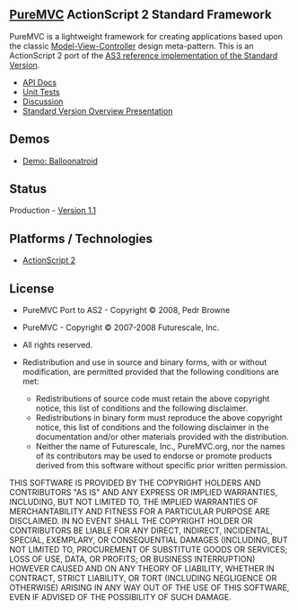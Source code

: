 ## [PureMVC](http://puremvc.github.com/) ActionScript 2 Standard Framework
PureMVC is a lightweight framework for creating applications based upon the classic [Model-View-Controller](http://en.wikipedia.org/wiki/Model-view-controller) design meta-pattern. This is an ActionScript 2 port of the [AS3 reference implementation of the Standard Version](https://github.com/PureMVC/puremvc-as3-standard-framework/wiki). 

* [API Docs](http://darkstar.puremvc.org/content_header.html?url=http://puremvc.org/pages/docs/AS2/apidocs/frameset.html&desc=PureMVC%20API%20Docs:%20PureMVC%20Standard%20for%20ActionScript%202)
* [Unit Tests](https://github.com/PureMVC/puremvc-as2-standard-unittests/wiki)
* [Discussion](http://forums.puremvc.org/index.php?board=70.0)
* [Standard Version Overview Presentation](http://puremvc.tv/#P100)

## Demos
* [Demo: Balloonatroid](https://github.com/PureMVC/puremvc-as2-demo-flashlite-balloonatroid/wiki)

## Status
Production - [Version 1.1](https://github.com/PureMVC/puremvc-as2-standard-framework/blob/master/VERSION)

## Platforms / Technologies
* [ActionScript 2](http://en.wikipedia.org/wiki/ActionScript)

## License
* PureMVC Port to AS2 - Copyright © 2008, Pedr Browne
* PureMVC - Copyright © 2007-2008 Futurescale, Inc.
* All rights reserved.

* Redistribution and use in source and binary forms, with or without modification, are permitted provided that the following conditions are met:

  * Redistributions of source code must retain the above copyright notice, this list of conditions and the following disclaimer.
  * Redistributions in binary form must reproduce the above copyright notice, this list of conditions and the following disclaimer in the documentation and/or other materials provided with the distribution.
  * Neither the name of Futurescale, Inc., PureMVC.org, nor the names of its contributors may be used to endorse or promote products derived from this software without specific prior written permission.

THIS SOFTWARE IS PROVIDED BY THE COPYRIGHT HOLDERS AND CONTRIBUTORS "AS IS" AND ANY EXPRESS OR IMPLIED WARRANTIES, INCLUDING, BUT NOT LIMITED TO, THE IMPLIED WARRANTIES OF MERCHANTABILITY AND FITNESS FOR A PARTICULAR PURPOSE ARE DISCLAIMED. IN NO EVENT SHALL THE COPYRIGHT HOLDER OR CONTRIBUTORS BE LIABLE FOR ANY DIRECT, INDIRECT, INCIDENTAL, SPECIAL, EXEMPLARY, OR CONSEQUENTIAL DAMAGES (INCLUDING, BUT NOT LIMITED TO, PROCUREMENT OF SUBSTITUTE GOODS OR SERVICES; LOSS OF USE, DATA, OR PROFITS; OR BUSINESS INTERRUPTION) HOWEVER CAUSED AND ON ANY THEORY OF LIABILITY, WHETHER IN CONTRACT, STRICT LIABILITY, OR TORT (INCLUDING NEGLIGENCE OR OTHERWISE) ARISING IN ANY WAY OUT OF THE USE OF THIS SOFTWARE, EVEN IF ADVISED OF THE POSSIBILITY OF SUCH DAMAGE.